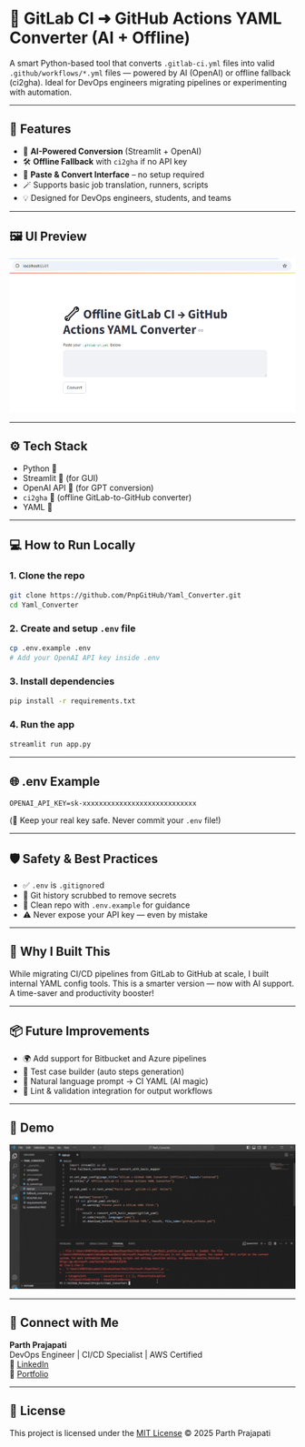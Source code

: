 # 🔁 GitLab CI ➜ GitHub Actions YAML Converter (AI + Offline)

A smart Python-based tool that converts `.gitlab-ci.yml` files into valid `.github/workflows/*.yml` files — powered by AI (OpenAI) or offline fallback (ci2gha). Ideal for DevOps engineers migrating pipelines or experimenting with automation.

---

## 🚀 Features

- 🧠 **AI-Powered Conversion** (Streamlit + OpenAI)
- 🛠️ **Offline Fallback** with `ci2gha` if no API key
- 🧾 **Paste & Convert Interface** – no setup required
- 🪄 Supports basic job translation, runners, scripts
- 💡 Designed for DevOps engineers, students, and teams

---

## 🖼️ UI Preview

![CI YAML Converter UI](screenshots/screenshot.PNG)

---

## ⚙️ Tech Stack

- Python 🐍
- Streamlit 🎨 (for GUI)
- OpenAI API 🤖 (for GPT conversion)
- `ci2gha` 🔄 (offline GitLab-to-GitHub converter)
- YAML 🧾

---

## 💻 How to Run Locally

### 1. Clone the repo
```bash
git clone https://github.com/PnpGitHub/Yaml_Converter.git
cd Yaml_Converter
```

### 2. Create and setup `.env` file
```bash
cp .env.example .env
# Add your OpenAI API key inside .env
```

### 3. Install dependencies
```bash
pip install -r requirements.txt
```

### 4. Run the app
```bash
streamlit run app.py
```

---

## 🌐 .env Example

```env
OPENAI_API_KEY=sk-xxxxxxxxxxxxxxxxxxxxxxxxxxxx
```

(🔐 Keep your real key safe. Never commit your `.env` file!)

---

## 🛡️ Safety & Best Practices

- ✅ `.env` is `.gitignore`d
- 🔁 Git history scrubbed to remove secrets
- 📁 Clean repo with `.env.example` for guidance
- ⚠️ Never expose your API key — even by mistake

---

## 🧠 Why I Built This

While migrating CI/CD pipelines from GitLab to GitHub at scale, I built internal YAML config tools. This is a smarter version — now with AI support. A time-saver and productivity booster!

---

## 📦 Future Improvements

- 🌍 Add support for Bitbucket and Azure pipelines
- 🧪 Test case builder (auto steps generation)
- 💬 Natural language prompt → CI YAML (AI magic)
- 🛑 Lint & validation integration for output workflows

---

## 📸 Demo

![CI YAML Converter in Action](screenshots/demo.gif)

---

## 🤝 Connect with Me

**Parth Prajapati**  
DevOps Engineer | CI/CD Specialist | AWS Certified  
🔗 [LinkedIn](https://www.linkedin.com/in/parthprajapati39/)  
💼 [Portfolio](https://github.com/PnpGitHub)

---

## 📄 License

This project is licensed under the [MIT License](LICENSE) © 2025 Parth Prajapati
